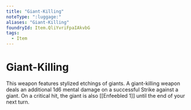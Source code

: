 ```yaml
---
title: "Giant-Killing"
noteType: ":luggage:"
aliases: "Giant-Killing"
foundryId: Item.QliYvriFpaIAkvbG
tags:
  - Item
---
```


# Giant-Killing

This weapon features stylized etchings of giants. A giant-killing weapon deals an additional 1d6 mental damage on a successful Strike against a giant. On a critical hit, the giant is also [[Enfeebled 1]] until the end of your next turn.
